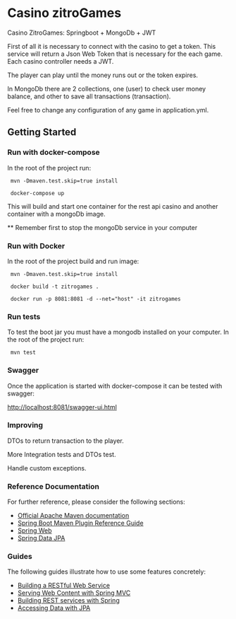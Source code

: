 # Casino zitroGames

Casino ZitroGames: Springboot + MongoDb + JWT

First of all it is necessary to connect with the casino to get a token. This service will return a Json Web Token that is necessary for the each game. Each casino controller needs a JWT.

The player can play until the money runs out or the token expires.  

In MongoDb there are 2 collections, one (user) to check user money balance, and other to save all transactions (transaction).

Feel free to change any configuration of any game in application.yml.

## Getting Started


### Run with docker-compose

In the root of the project run:

```
 mvn -Dmaven.test.skip=true install
 
 docker-compose up 
```

This will build and start one container for the rest api casino and another container with a mongoDb image.

** Remember first to stop the mongoDb service in your computer


### Run with Docker

In the root of the project build and run image:  

```
 mvn -Dmaven.test.skip=true install

 docker build -t zitrogames .  
 
 docker run -p 8081:8081 -d --net="host" -it zitrogames
```

### Run tests

To test the boot jar you must have a mongodb installed on your computer.
In the root of the project run:

```
 mvn test
```


### Swagger

Once the application is started with docker-compose it can be tested with swagger:

[http://localhost:8081/swagger-ui.html](http://localhost:8081/swagger-ui.html)

### Improving

DTOs  to return transaction to the player.  

More Integration tests and DTOs test.

Handle custom exceptions.


### Reference Documentation
For further reference, please consider the following sections:

* [Official Apache Maven documentation](https://maven.apache.org/guides/index.html)
* [Spring Boot Maven Plugin Reference Guide](https://docs.spring.io/spring-boot/docs/2.2.4.RELEASE/maven-plugin/)
* [Spring Web](https://docs.spring.io/spring-boot/docs/2.2.4.RELEASE/reference/htmlsingle/#boot-features-developing-web-applications)
* [Spring Data JPA](https://docs.spring.io/spring-boot/docs/2.2.4.RELEASE/reference/htmlsingle/#boot-features-jpa-and-spring-data)

### Guides
The following guides illustrate how to use some features concretely:

* [Building a RESTful Web Service](https://spring.io/guides/gs/rest-service/)
* [Serving Web Content with Spring MVC](https://spring.io/guides/gs/serving-web-content/)
* [Building REST services with Spring](https://spring.io/guides/tutorials/bookmarks/)
* [Accessing Data with JPA](https://spring.io/guides/gs/accessing-data-jpa/)

